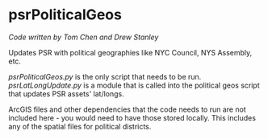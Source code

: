# psrPoliticalGeos

*Code written by Tom Chen and Drew Stanley*
 
 Updates PSR with political geographies like NYC Council, NYS Assembly, etc.

*psrPoliticalGeos.py* is the only script that needs to be run. *psrLatLongUpdate.py* is a module that is called into the political geos script that updates PSR assets' lat/longs. 

ArcGIS files and other dependencies that the code needs to run are not included here - you would need to have those stored locally. This includes any of the spatial files for political districts.
